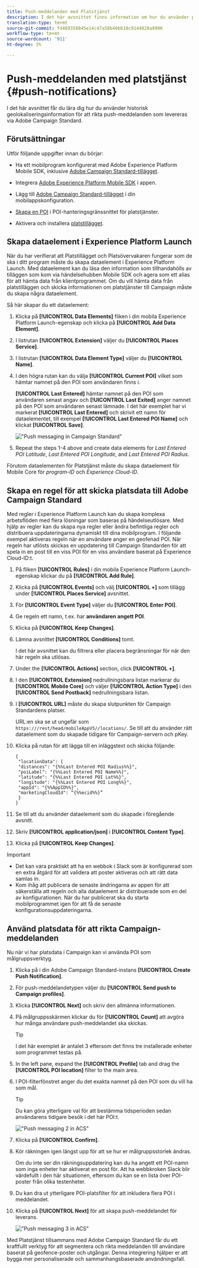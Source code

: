 ```yaml
---
title: Push-meddelanden med Platstjänst
description: I det här avsnittet finns information om hur du använder platstjänsten med push-meddelanden i Campaign Standarden.
translation-type: tm+mt
source-git-commit: fd469358845e14c47a58b40bb18c9144828a8996
workflow-type: tm+mt
source-wordcount: '911'
ht-degree: 3%

---
```



# Push-meddelanden med platstjänst {#push-notifications}

I det här avsnittet får du lära dig hur du använder historisk geolokaliseringsinformation för att rikta push-meddelanden som levereras via Adobe Campaign Standard.

## Förutsättningar

Utför följande uppgifter innan du börjar:

* Ha ett mobilprogram konfigurerat med Adobe Experience Platform Mobile SDK, inklusive [Adobe Campaign Standard-tillägget](https://aep-sdks.gitbook.io/docs/using-mobile-extensions/adobe-campaign-standard).

* Integrera [Adobe Experience Platform Mobile SDK](https://aep-sdks.gitbook.io/docs/getting-started/get-the-sdk) i appen.
* Lägg till [Adobe Campaign Standard-tillägget](https://aep-sdks.gitbook.io/docs/using-mobile-extensions/adobe-campaign-standard) i din mobilappskonfiguration.

* [Skapa en POI](/help/poi-mgmt-ui/create-a-poi-ui.md) i POI-hanteringsgränssnittet för platstjänster.

* Aktivera och installera [platstillägget](/help/places-ext-aep-sdks/places-extension/places-extension.md).


## Skapa dataelement i Experience Platform Launch

När du har verifierat att Platstillägget och Platsövervakaren fungerar som de ska i ditt program måste du skapa dataelement i Experience Platform Launch. Med dataelement kan du läsa den information som tillhandahölls av tilläggen som kom via händelsehubben Mobile SDK och agera som ett alias för att hämta data från klientprogrammet. Om du vill hämta data från platstilläggen och skicka informationen om platstjänster till Campaign måste du skapa några dataelement.

Så här skapar du ett dataelement:

1. Klicka på **[!UICONTROL Data Elements]** fliken i din mobila Experience Platform Launch-egenskap och klicka på **[!UICONTROL Add Data Element]**.
1. I listrutan **[!UICONTROL Extension]** väljer du **[!UICONTROL Places Service]**.
1. I listrutan **[!UICONTROL Data Element Type]** väljer du **[!UICONTROL Name]**.
1. I den högra rutan kan du välja **[!UICONTROL Current POI]** vilket som hämtar namnet på den POI som användaren finns i.

   **[!UICONTROL Last Entered]** hämtar namnet på den POI som användaren senast angav och **[!UICONTROL Last Exited]** anger namnet på den POI som användaren senast lämnade. I det här exemplet har vi markerat **[!UICONTROL Last Entered]** och skrivit ett namn för dataelementet, till exempel **[!UICONTROL Last Entered POI Name]** och klickat **[!UICONTROL Save]**.

   ![&quot;Push messaging in Campaign Standard&quot;](/help/assets/ACS_Push1.png)

1. Repeat the steps 1-4 above and create data elements for *Last Entered POI Latitude*, *Last Entered POI Longitude*, and *Last Entered POI Radius*.

Förutom dataelementen för Platstjänst måste du skapa dataelement för Mobile Core för *program-ID* och *Experience Cloud-ID*.

## Skapa en regel för att skicka platsdata till Adobe Campaign Standard

Med regler i Experience Platform Launch kan du skapa komplexa arbetsflöden med flera lösningar som baseras på händelseutlösare. Med hjälp av regler kan du skapa nya regler eller ändra befintliga regler och distribuera uppdateringarna dynamiskt till dina mobilprogram. I följande exempel aktiveras regeln när en användare anger en geofenad POI. När regeln har utlösts skickas en uppdatering till Campaign Standarden för att spela in en post till en viss POI för en viss användare baserat på Experience Cloud-ID:t.

1. På fliken **[!UICONTROL Rules]** i din mobila Experience Platform Launch-egenskap klickar du på **[!UICONTROL Add Rule]**.
1. Klicka på **[!UICONTROL Events]** och välj **[!UICONTROL +]** som tillägg under **[!UICONTROL Places Service]** avsnittet.
1. För **[!UICONTROL Event Type]** väljer du **[!UICONTROL Enter POI]**.
1. Ge regeln ett namn, t.ex. har **användaren angett POI**.
1. Klicka på **[!UICONTROL Keep Changes]**.
1. Lämna avsnittet **[!UICONTROL Conditions]** tomt.

   I det här avsnittet kan du filtrera eller placera begränsningar för när den här regeln ska utlösas.

1. Under the **[!UICONTROL Actions]** section, click **[!UICONTROL +]**.
1. I den **[!UICONTROL Extension]** nedrullningsbara listan markerar du **[!UICONTROL Mobile Core]** och väljer **[!UICONTROL Action Type]** i den **[!UICONTROL Send Postback]** nedrullningsbara listan.
1. I **[!UICONTROL URL]** måste du skapa slutpunkten för Campaign Standardens platser.

   URL:en ska se ut ungefär som `https:///rest/head/mobileAppV5//locations/`.
Se till att du använder rätt dataelement som du skapade tidigare för Campaign-servern och pKey.

1. Klicka på rutan för att lägga till en inläggstext och skicka följande:

   ```
   {
    "locationData": {
    "distances": "{%%Last Entered POI Radius%%}",
    "poiLabel": "{%%Last Entered POI Name%%}",
    "latitude": "{%%Last Entered POI Lat%%}",
    "longitude": "{%%Last Entered POI Long%%}",
    "appId": "{%%AppID%%}",
    "marketingCloudId": “{%%ecid%%}”
    }
   }
   ```

1. Se till att du använder dataelement som du skapade i föregående avsnitt.
1. Skriv **[!UICONTROL application/json]** i **[!UICONTROL Content Type]**.
1. Klicka på **[!UICONTROL Keep Changes]**.

>[!IMPORTANT]
>
>* Det kan vara praktiskt att ha en webbok i Slack som är konfigurerad som en extra åtgärd för att validera att poster aktiveras och att rätt data samlas in.
>* Kom ihåg att publicera de senaste ändringarna av appen för att säkerställa att regeln och alla dataelement är distribuerade som en del av konfigurationen. När du har publicerat ska du starta mobilprogrammet igen för att få de senaste konfigurationsuppdateringarna.


## Använd platsdata för att rikta Campaign-meddelanden

Nu när vi har platsdata i Campaign kan vi använda POI som målgruppsverktyg.

1. Klicka på i din Adobe Campaign Standard-instans **[!UICONTROL Create Push Notification]**.
1. För push-meddelandetypen väljer du **[!UICONTROL Send push to Campaign profiles]**.
1. Klicka **[!UICONTROL Next]** och skriv den allmänna informationen.
1. På målgruppsskärmen klickar du för **[!UICONTROL Count]** att avgöra hur många användare push-meddelandet ska skickas.

   >[!TIP]
   >
   >I det här exemplet är antalet 3 eftersom det finns tre installerade enheter som programmet testas på.

1. In the left pane, expand the **[!UICONTROL Profile]** tab and drag the **[!UICONTROL POI location]** filter to the main area.
1. I POI-filterfönstret anger du det exakta namnet på den POI som du vill ha som mål.

   >[!TIP]
   >
   >Du kan göra ytterligare val för att bestämma tidsperioden sedan användarens tidigare besök i det här POI:t.

   ![&quot;Push messaging 2 in ACS&quot;](/help/assets/ACS_push2.png)

1. Klicka på **[!UICONTROL Confirm]**.
1. Kör räkningen igen längst upp för att se hur er målgruppsstorlek ändras.

   Om du inte ser din räkningsuppdatering kan du ha angett ett POI-namn som inga enheter har aktiverat en post för. Att ha webbkroken Slack blir värdefullt i den här situationen, eftersom du kan se en lista över POI-poster från olika testenheter.

1. Du kan dra ut ytterligare POI-platsfilter för att inkludera flera POI i meddelandet.
1. Klicka på **[!UICONTROL Next]** för att skapa push-meddelandet för leverans.

   ![&quot;Push messaging 3 in ACS&quot;](/help/assets/ACS_push3.png)

Med Platstjänst tillsammans med Adobe Campaign Standard får du ett kraftfullt verktyg för att segmentera och rikta meddelanden till användare baserat på geofence-poster och utgångar. Denna integrering hjälper er att bygga mer personaliserade och sammanhangsbaserade användningsfall.